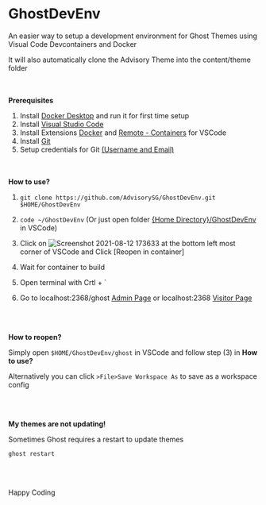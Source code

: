 # GhostDevEnv
An easier way to setup a development environment for Ghost Themes using Visual Code Devcontainers and Docker

It will also automatically clone the Advisory Theme into the content/theme folder

<br/><br/>
**Prerequisites**
1) Install [Docker Desktop](https://www.docker.com/products/docker-desktop) and run it for first time setup
2) Install [Visual Studio Code](https://code.visualstudio.com/Download) 
3) Install Extensions [Docker](https://marketplace.visualstudio.com/items?itemName=ms-azuretools.vscode-docker) and [Remote - Containers](https://marketplace.visualstudio.com/items?itemName=ms-vscode-remote.remote-containers) for VSCode
4) Install [Git](https://git-scm.com/downloads)
5) Setup credentials for Git [(Username and Email)](https://linuxize.com/post/how-to-configure-git-username-and-email/)

<br/><br/>
**How to use?**

1) `git clone https://github.com/AdvisorySG/GhostDevEnv.git $HOME/GhostDevEnv` 

2) `code ~/GhostDevEnv` (Or just open folder [{Home Directory}/GhostDevEnv](${HOME}/GhostDevEnv) in VSCode)

3) Click on ![Screenshot 2021-08-12 173633](https://user-images.githubusercontent.com/88506363/129174878-1baa1c09-72b6-4556-b06a-86864bac3c52.png) at the bottom left most corner of VSCode and Click [Reopen in container]
4) Wait for container to build
5) Open terminal with Crtl + `
6) Go to localhost:2368/ghost [Admin Page](localhost:2368/ghost) or localhost:2368 [Visitor Page](localhost:2368)

<br/><br/>

**How to reopen?**

Simply open `$HOME/GhostDevEnv/ghost` in VSCode and follow step (3) in **How to use?**

Alternatively you can click `>File>Save Workspace As` to save as a workspace config 

<br/><br/>

**My themes are not updating!**

Sometimes Ghost requires a restart to update themes

`ghost restart`

<br/><br/>

Happy Coding
